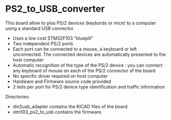 # PS2_to_USB_converter
 This board allow to plus PS/2 devices (keybords or mice) to a computer using a standard USB connector.


- Uses a low cost STM32F103 "bluepill"
- Two independent PS/2 ports
- Each port can be connected to a mouse, a keyboard or left unconnected. The connected devices are automatically presented to the host computer
- Automatic recognition of the type of the PS/2 device : you can connect any keyboard of mouse on each of the PS/2 connector of the board
- No specific driver required on host computer
- Hardware and Firmware source code provided
- 2 leds per port for PS/2 device type identification and traffic information


Directories:
- din2usb_adapter contains the KICAD files of the board.
- stm103_ps2_to_usb contains the firmware.
